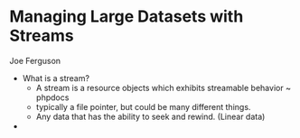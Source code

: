 # Managing Large Datasets with Streams

Joe Ferguson

* What is a stream?
    * A stream is a resource objects which exhibits streamable behavior ~ phpdocs
    * typically a file pointer, but could be many different things. 
    * Any data that has the ability to seek and rewind. (Linear data)
* 
